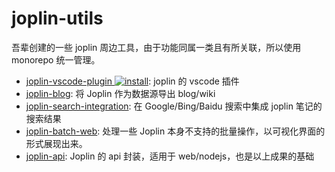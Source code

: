 # joplin-utils

吾辈创建的一些 joplin 周边工具，由于功能同属一类且有所关联，所以使用 monorepo 统一管理。

- [joplin-vscode-plugin ![install](https://img.shields.io/visual-studio-marketplace/i/rxliuli.joplin-vscode-plugin)](https://marketplace.visualstudio.com/items?itemName=rxliuli.joplin-vscode-plugin&ssr=false#overview): joplin 的 vscode 插件
- [joplin-blog](https://www.npmjs.com/package/joplin-blog): 将 Joplin 作为数据源导出 blog/wiki
- [joplin-search-integration](https://chrome.google.com/webstore/detail/joplin-search-integration/mcjkdcifkhjenpfjacnbhpdcnjknjkhj): 在 Google/Bing/Baidu 搜索中集成 joplin 笔记的搜索结果
- [joplin-batch-web](https://joplin-utils.rxliuli.com/joplin-batch-web/): 处理一些 Joplin 本身不支持的批量操作，以可视化界面的形式展现出来。
- [joplin-api](https://www.npmjs.com/package/joplin-api): Joplin 的 api 封装，适用于 web/nodejs，也是以上成果的基础
